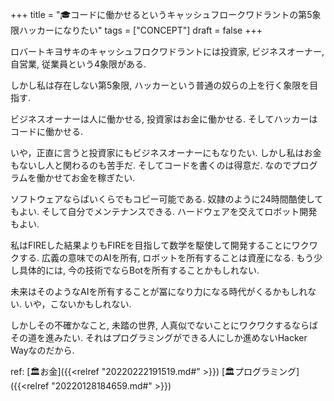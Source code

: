 +++
title = "🎓コードに働かせるというキャッシュフロークワドラントの第5象限ハッカーになりたい"
tags = ["CONCEPT"]
draft = false
+++

ロバートキヨサキのキャッシュフロクワドラントには投資家, ビジネスオーナー, 自営業, 従業員という4象限がある.

しかし私は存在しない第5象限, ハッカーという普通の奴らの上を行く象限を目指す.

ビジネスオーナーは人に働かせる, 投資家はお金に働かせる.
そしてハッカーはコードに働かせる.

いや，正直に言うと投資家にもビジネスオーナーにもなりたい.
しかし私はお金もないし人と関わるのも苦手だ.
そしてコードを書くのは得意だ. なのでプログラムを働かせてお金を稼ぎたい.

ソフトウェアならばいくらでもコピー可能である. 奴隷のように24時間酷使してもよい.
そして自分でメンテナンスできる. ハードウェアを交えてロボット開発もよい.

私はFIREした結果よりもFIREを目指して数学を駆使して開発することにワクワクする.
広義の意味でのAIを所有,  ロボットを所有することは資産になる.
もう少し具体的には, 今の技術でならBotを所有することかもしれない.

未来はそのようなAIを所有することが冨になり力になる時代がくるかもしれない.
いや，こないかもしれない.

しかしその不確かなこと, 未踏の世界, 人真似でないことにワクワクするならばその道を進みたい.
それはプログラミングができる人にしか進めないHacker Wayなのだから.

ref: [🏛お金]({{<relref "20220222191519.md#" >}}) [🏛プログラミング]({{<relref "20220128184659.md#" >}})
